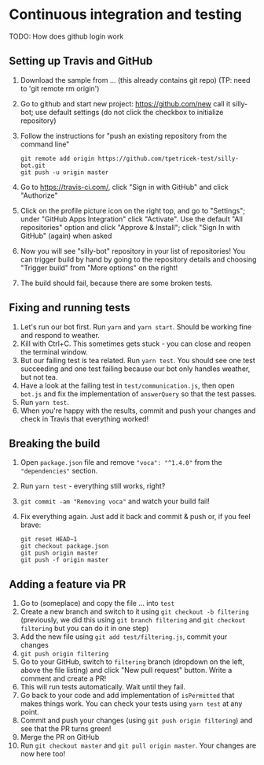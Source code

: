 # Continuous integration and testing

TODO: How does github login work

## Setting up Travis and GitHub

1.  Download the sample from ... (this already contains git repo)
    (TP: need to 'git remote rm origin')
2.  Go to github and start new project: https://github.com/new  call it silly-bot;
    use default settings (do not click the checkbox to initialize repository)
3.  Follow the instructions for "push an existing repository from the command line"

        git remote add origin https://github.com/tpetricek-test/silly-bot.git
        git push -u origin master

4.  Go to https://travis-ci.com/, click "Sign in with GitHub" and click "Authorize"
5.  Click on the profile picture icon on the right top, and go to "Settings"; under
    "GitHub Apps Integration" click "Activate". Use the default "All repositories" option
    and click "Approve & Install"; click "Sign In with GitHub" (again) when asked
6.  Now you will see "silly-bot" repository in your list of repositories! You can trigger build
    by hand by going to the repository details and choosing "Trigger build" from "More options"
    on the right!
7.  The build should fail, because there are some broken tests.    

## Fixing and running tests

1.  Let's run our bot first. Run `yarn` and `yarn start`. Should be working fine and respond
    to weather.
2.  Kill with Ctrl+C. This sometimes gets stuck - you can close and reopen the terminal window.    
3.  But our failing test is tea related. Run `yarn test`. You should see one test
    succeeding and one test failing because our bot only handles weather, but not tea.
4.  Have a look at the failing test in `test/communication.js`, then open `bot.js` and fix
    the implementation of `answerQuery` so that the test passes.
5.  Run `yarn test`.
6.  When you're happy with the results, commit and push your changes and check in Travis that
    everything worked!

## Breaking the build

1.  Open `package.json` file and remove `"voca": "^1.4.0"` from the `"dependencies"` section.
2.  Run `yarn test` - everything still works, right?
3.  `git commit -am "Removing voca"` and watch your build fail!
4.  Fix everything again. Just add it back and commit & push or, if you feel brave:

        git reset HEAD~1
        git checkout package.json
        git push origin master
        git push -f origin master

## Adding a feature via PR

1.  Go to (someplace) and copy the file ... into `test`
2.  Create a new branch and switch to it using `git checkout -b filtering`
    (previously, we did this using `git branch filtering` and `git checkout filtering` but
    you can do it in one step)
3.  Add the new file using `git add test/filtering.js`, commit your changes
4.  `git push origin filtering`
5.  Go to your GitHub, switch to `filtering` branch (dropdown on the left, above the file listing)
    and click "New pull request" button. Write a comment and create a PR!
6.  This will run tests automatically. Wait until they fail.
7.  Go back to your code and add implementation of `isPermitted` that makes things work.
    You can check your tests using `yarn test` at any point.
8.  Commit and push your changes (using `git push origin filtering`) and see that the PR turns green!
9.  Merge the PR on GitHub
10. Run `git checkout master` and `git pull origin master`. Your changes are now here too!
